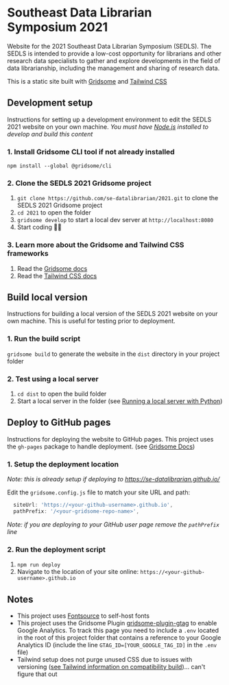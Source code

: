 # Southeast Data Librarian Symposium 2021

Website for the 2021 Southeast Data Librarian Symposium (SEDLS). The SEDLS is intended to provide a low-cost opportunity for librarians and other research data specialists to gather and explore developments in the field of data librarianship, including the management and sharing of research data.

This is a static site built with [Gridsome](https://gridsome.org/) and [Tailwind CSS](https://tailwindcss.com/)

## Development setup

Instructions for setting up a development environment to edit the SEDLS 2021 website on your own machine. *You must have [Node.js](https://nodejs.org/en/) installed to develop and build this content*

### 1. Install Gridsome CLI tool if not already installed

`npm install --global @gridsome/cli`

### 2. Clone the SEDLS 2021 Gridsome project

1. `git clone https://github.com/se-datalibrarian/2021.git` to clone the SEDLS 2021 Gridsome project
2. `cd 2021` to open the folder
3. `gridsome develop` to start a local dev server at `http://localhost:8080`
4. Start coding 🎉🙌

### 3. Learn more about the Gridsome and Tailwind CSS frameworks

1. Read the [Gridsome docs](https://gridsome.org/docs/)
2. Read the [Tailwind CSS docs](https://tailwindcss.com/docs/utility-first)

## Build local version

Instructions for building a local version of the SEDLS 2021 website on your own machine. This is useful for testing prior to deployment.

### 1. Run the build script

`gridsome build` to generate the website in the `dist` directory in your project folder

### 2. Test using a local server

1. `cd dist` to open the build folder
2. Start a local server in the folder (see [Running a local server with Python](https://developer.mozilla.org/en-US/docs/Learn/Common_questions/set_up_a_local_testing_server))

## Deploy to GitHub pages

Instructions for deploying the website to GitHub pages. This project uses the `gh-pages` package to handle deployment. (see [Gridsome Docs](https://gridsome.org/docs/deploy-to-github/))

### 1. Setup the deployment location

*Note: this is already setup if deploying to <https://se-datalibrarian.github.io/>*

Edit the `gridsome.config.js` file to match your site URL and path:

  ```js
    siteUrl: 'https://<your-github-username>.github.io',
    pathPrefix: '/<your-gridsome-repo-name>',
  ```

  *Note: if you are deploying to your GitHub user page remove the `pathPrefix` line*
### 2. Run the deployment script

1. `npm run deploy`
2. Navigate to the location of your site online: `https://<your-github-username>.github.io`

## Notes

- This project uses [Fontsource](https://fontsource.org/) to self-host fonts
- This project uses the Gridsome Plugin [gridsome-plugin-gtag](https://gridsome.org/plugins/gridsome-plugin-gtag) to enable Google Analytics. To track this page you need to include a `.env` located in the root of this project folder that contains a reference to your Google Analytics ID (include the line `GTAG_ID=[YOUR_GOOGLE_TAG_ID]` in the `.env` file)
- Tailwind setup does not purge unused CSS due to issues with versioning ([see Tailwind information on compatibility build](https://tailwindcss.com/docs/installation#post-css-7-compatibility-build))... can't figure that out
